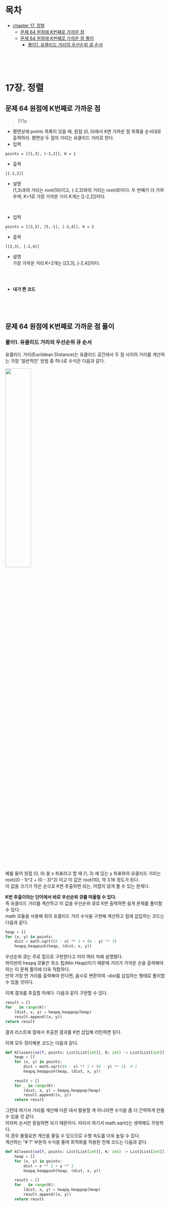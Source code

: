 # 목차
* [chapter 17. 정렬](#17장-정렬)
  + [문제 64 원점에 K번째로 가까운 점](#문제-64-원점에-k번째로-가까운-점)
  + [문제 64 원점에 K번째로 가까운 점 풀이](#문제-64-원점에-k번째로-가까운-점-풀이)
    - [풀이1. 유클리드 거리의 우선순위 큐 순서](#풀이1-유클리드-거리의-우선순위-큐-순서)

<br><br><br>

# 17장. 정렬
## 문제 64 원점에 K번째로 가까운 점
> 511p

* 평면상에 points 목록이 있을 때, 원점 (0, 0)에서 K번 가까운 점 목록을 순서대로 출력하라. 평면상 두 점의 거리는 유클리드 거리로 한다.
* 입력
```
points = [[1,3], [-2,2]], K = 1
```
* 출력
```
[[-2,2]]
```
* 설명<br>
  (1,3)과의 거리는 root(10)이고, (-2,2)와의 거리는 root(8)이다. 두 번째가 더 가까우며, K=1로 가장 가까운 거리 K개는 [[-2,2]]이다.

<br>

* 입력
```
points = [[3,3], [5,-1], [-2,4]], K = 2
```
* 출력
```
[[3,3], [-2,4]]
```
* 설명<br>
  가장 가까운 거리 K=2개는 [[3,3], [-2,4]]이다.

<br><br>

* **내가 짠 코드**<br>
```python

```

<br><br>

## 문제 64 원점에 K번째로 가까운 점 풀이
### 풀이1. 유클리드 거리의 우선순위 큐 순서
유클리드 거리(Euclidean Distance)는 유클리드 공간에서 두 점 사이의 거리를 계산하는 가장 '일반적인' 방법 중 하나로 수식은 다음과 같다.

<img src="https://user-images.githubusercontent.com/55045377/127101918-41c54972-aae7-4619-b34c-429db7f6b75a.png" width=40% height=40%>

예를 들어 원점 (0, 0) 을 x 좌표라고 할 때 (1, 3) 에 있는 y 좌표와의 유클리드 거리는 root((0 - 1)^2 + (0 - 3)^2) 이고 이 값은 root(10), 약 3.16 정도가 된다.<br>
이 값을 크기가 작은 순으로 K번 추출하면 되는, 어렵지 않게 풀 수 있는 문제다.

**K번 추출이라는 단어에서 바로 우선순위 큐를 떠올릴 수 있다.**<br>
즉 유클리드 거리를 계산하고 이 값을 우선순위 큐로 K번 출력하면 쉽게 문제를 풀이할 수 있다.<br>
math 모듈을 사용해 위의 유클리드 거리 수식을 구현해 계산하고 힙에 삽입하는 코드는 다음과 같다.

```python
heap = []
for (x, y) in points:
    dist = math.sqrt((0 - x) ** 2 + (0 - y) ** 2)
    heapq.heappush(heap, (dist, x, y))
```
우선순위 큐는 주로 힙으로 구현한다고 이미 여러 차례 설명했다.<br>
파이썬의 heapq 모듈은 최소 힙(Min Heap)이기 때문에 거리가 가까운 순을 출력해야 하는 이 문제 풀이에 더욱 적합하다. <br>
만약 가장 먼 거리를 출력해야 한다면, 음수로 변환하여 -dist를 삽입하는 형태로 풀이할 수 있을 것이다.

이제 결과를 추출할 차례다. 다음과 같이 구현할 수 있다.
```python
result = []
for _ in range(K):
    (dist, x, y) = heapq.heappop(heap)
    result.append((x, y))
return result
```
결과 리스트에 힙에서 추출한 결과를 K번 삽입해 리턴하면 된다. 

이제 모두 정리해본 코드는 다음과 같다.
```python
def kClosest(self, points: List[List[int]], K: int) -> List[List[int]]:
    heap = []
    for (x, y) in points:
        dist = math.sqrt((0 - x) ** 2 + (0 - y) ** 2)  # 1
        heapq.heappush(heap, (dist, x, y))
        
    result = []
    for _ in range(K):
        (dist, x, y) = heapq.heappop(heap)
        result.append((x, y))
    return result
```
그런데 여기서 거리를 계산해 다른 데서 활용할 게 아니라면 수식을 좀 더 간략하게 만들 수 있을 것 같다.<br>
어차피 순서만 동일하면 되기 때문이다. 따라서 여기서 math.sqrt()는 생략해도 무방하다.<br>
이 경우 불필요한 계산을 줄일 수 있으므로 수행 속도를 더욱 높일 수 있다. <br>
계산하는 "# 1" 부분의 수식을 줄여 최적화를 적용한 전체 코드는 다음과 같다.
```python
def kClosest(self, points: List[List[int]], K: int) -> List[List[int]]:
    heap = []
    for (x, y) in points:
        dist = x ** 2 + y ** 2
        heapq.heappush(heap, (dist, x, y))
        
    result = []
    for _ in range(K):
        (dist, x, y) = heapq.heappop(heap)
        result.append((x, y))
    return result
```

<br><br><br>


  
  
  
  
  
  
  
  
  
  
  
  
  
  
  
  
  
  
  
  
  
  
  
  
  
  
  
  
  
  
